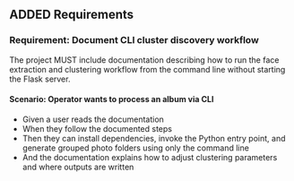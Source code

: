 ## ADDED Requirements

### Requirement: Document CLI cluster discovery workflow
The project MUST include documentation describing how to run the face extraction and clustering workflow from the command line without starting the Flask server.
#### Scenario: Operator wants to process an album via CLI
- Given a user reads the documentation
- When they follow the documented steps
- Then they can install dependencies, invoke the Python entry point, and generate grouped photo folders using only the command line
- And the documentation explains how to adjust clustering parameters and where outputs are written
